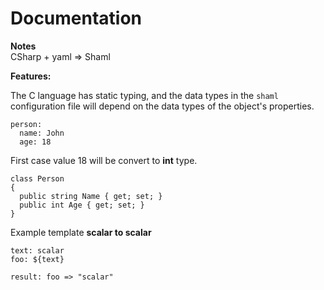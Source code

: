 <h1>Documentation</h1>

**Notes**
<br>
CSharp + yaml => Shaml

**Features:**

The C language has static typing, and the data types in the `shaml` configuration file will depend on the data types of the object's properties.

```
person:
  name: John
  age: 18
```

<p>First case value 18 will be convert to <b>int</b> type.</p>

```
class Person
{
  public string Name { get; set; }
  public int Age { get; set; }
}
```

Example template **scalar to scalar**

```
text: scalar
foo: ${text}

result: foo => "scalar"
```
